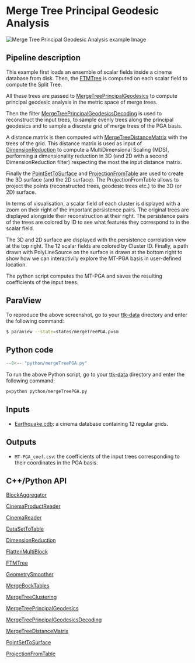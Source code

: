 # Merge Tree Principal Geodesic Analysis 

![Merge Tree Principal Geodesic Analysis example Image](https://topology-tool-kit.github.io/img/gallery/mergeTreeClustering.jpg)


## Pipeline description
This example first loads an ensemble of scalar fields inside a cinema database from disk.
Then, the [FTMTree](https://topology-tool-kit.github.io/doc/html/classttkFTMTree.html) is computed on each scalar field to compute the Split Tree.

All these trees are passed to [MergeTreePrincipalGeodesics](https://topology-tool-kit.github.io/doc/html/classttkMergeTreePrincipalGeodesics.html) to compute principal geodesic analysis in the metric space of merge trees. 

Then the filter [MergeTreePrincipalGeodesicsDecoding](https://topology-tool-kit.github.io/doc/html/classttkMergeTreePrincipalGeodesics.html) is used to reconstruct the input trees, to sample evenly trees along the principal geodesics and to sample a discrete grid of merge trees of the PGA basis. 

A distance matrix is then computed with [MergeTreeDistanceMatrix](https://topology-tool-kit.github.io/doc/html/classttkMergeTreeDistanceMatrix.html) with the trees of the grid. This distance matrix is used as input of [DimensionReduction](https://topology-tool-kit.github.io/doc/html/classttkDimensionReduction.html) to compute a MultiDimensional Scaling (MDS), performing a dimensionality reduction in 3D (and 2D with a second DimensionReduction filter) respecting the most the input distance matrix. 

Finally the [PointSetToSurface](https://topology-tool-kit.github.io/doc/html/classttkPointSetToGrid.html) and [ProjectionFromTable](https://topology-tool-kit.github.io/doc/html/classttkProjectionFromTable.html) are used to create the 3D surface (and the 2D surface). The ProjectionFromTable allows to project the points (reconstructed trees, geodesic trees etc.) to the 3D (or 2D) surface.

In terms of visualisation, a scalar field of each cluster is displayed with a zoom on their right of the important persistence pairs. The original trees are displayed alongside their reconstruction at their right. The persistence pairs of the trees are colored by ID to see what features they correspond to in the scalar field.

The 3D and 2D surface are displayed with the persistence correlation view at the top right. The 12 scalar fields are colored by Cluster ID. Finally, a path drawn with PolyLineSource on the surface is drawn at the bottom right to show how we can interactivily explore the MT-PGA basis in user-defined location.

The python script computes the MT-PGA and saves the resulting coefficients of the input trees.

## ParaView
To reproduce the above screenshot, go to your [ttk-data](https://github.com/topology-tool-kit/ttk-data) directory and enter the following command:
``` bash
$ paraview --state=states/mergeTreePGA.pvsm
```

## Python code

``` python  linenums="1"
--8<-- "python/mergeTreePGA.py"
```

To run the above Python script, go to your [ttk-data](https://github.com/topology-tool-kit/ttk-data) directory and enter the following command:
``` bash
pvpython python/mergeTreePGA.py
```

## Inputs
- [Earthquake.cdb](https://github.com/topology-tool-kit/ttk-data/tree/dev/Earthquake.cdb): a cinema database containing 12 regular grids.

## Outputs
-  `MT-PGA_coef.csv`: the coefficients of the input trees corresponding to their coordinates in the PGA basis.


## C++/Python API
[BlockAggregator](https://topology-tool-kit.github.io/doc/html/classttkBlockAggregator.html)

[CinemaProductReader](https://topology-tool-kit.github.io/doc/html/classttkCinemaProductReader.html)

[CinemaReader](https://topology-tool-kit.github.io/doc/html/classttkCinemaReader.html)

[DataSetToTable](https://topology-tool-kit.github.io/doc/html/classttkDataSetToTable.html)

[DimensionReduction](https://topology-tool-kit.github.io/doc/html/classttkDimensionReduction.html)

[FlattenMultiBlock](https://topology-tool-kit.github.io/doc/html/classttkFlattenMultiBlock.html)

[FTMTree](https://topology-tool-kit.github.io/doc/html/classttkFTMTree.html)

[GeometrySmoother](https://topology-tool-kit.github.io/doc/html/classttkGeometrySmoother.html)

[MergeBockTables](https://topology-tool-kit.github.io/doc/html/classttkMergeBockTables.html)

[MergeTreeClustering](https://topology-tool-kit.github.io/doc/html/classttkMergeTreeClustering.html)

[MergeTreePrincipalGeodesics](https://topology-tool-kit.github.io/doc/html/classttkMergeTreePrincipalGeodesics.html)

[MergeTreePrincipalGeodesicsDecoding](https://topology-tool-kit.github.io/doc/html/classttkMergeTreePrincipalGeodesicsDecoding.html)

[MergeTreeDistanceMatrix](https://topology-tool-kit.github.io/doc/html/classttkMergeTreeDistanceMatrix.html)

[PointSetToSurface](https://topology-tool-kit.github.io/doc/html/classttkPointSetToSurface.html)

[ProjectionFromTable](https://topology-tool-kit.github.io/doc/html/classttkProjectionFromTable.html)
